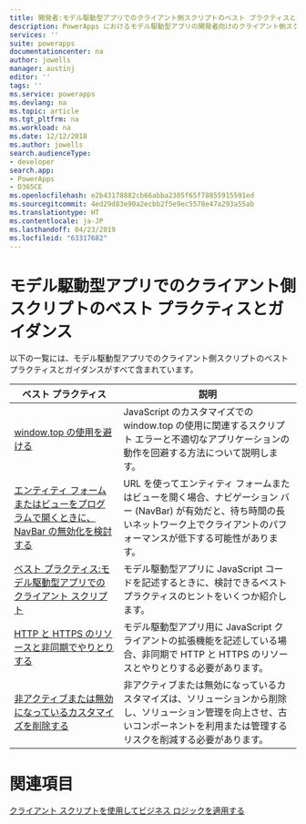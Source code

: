 ```yaml
---
title: 開発者:モデル駆動型アプリでのクライアント側スクリプトのベスト プラクティスとガイダンス | Microsoft Docs
description: PowerApps におけるモデル駆動型アプリの開発者向けのクライアント側スクリプトのベスト プラクティスとガイダンスです。
services: ''
suite: powerapps
documentationcenter: na
author: jowells
manager: austinj
editor: ''
tags: ''
ms.service: powerapps
ms.devlang: na
ms.topic: article
ms.tgt_pltfrm: na
ms.workload: na
ms.date: 12/12/2018
ms.author: jowells
search.audienceType:
- developer
search.app:
- PowerApps
- D365CE
ms.openlocfilehash: e2b43178882cb66abba2305f65f78855915591ed
ms.sourcegitcommit: 4ed29d83e90a2ecbb2f5e9ec5578e47a293a55ab
ms.translationtype: HT
ms.contentlocale: ja-JP
ms.lasthandoff: 04/23/2019
ms.locfileid: "63317682"
---
```

# <a name="best-practices-and-guidance-of-client-side-scripting-for-model-driven-apps"></a>モデル駆動型アプリでのクライアント側スクリプトのベスト プラクティスとガイダンス

以下の一覧には、モデル駆動型アプリでのクライアント側スクリプトのベスト プラクティスとガイダンスがすべて含まれています。

|ベスト プラクティス  |説明  |
|---------|---------|
|[window.top の使用を避ける](avoid-window-top.md)     |JavaScript のカスタマイズでの window.top の使用に関連するスクリプト エラーと不適切なアプリケーションの動作を回避する方法について説明します。         |
|[エンティティ フォームまたはビューをプログラムで開くときに、NavBar の無効化を検討する](consider-disabling-navbar-programmatically-opening-entity-forms-views.md)|URL を使ってエンティティ フォームまたはビューを開く場合、ナビゲーション バー (NavBar) が有効だと、待ち時間の長いネットワーク上でクライアントのパフォーマンスが低下する可能性があります。|
|[ベスト プラクティス:モデル駆動型アプリでのクライアント スクリプト](../../clientapi/client-scripting-best-practices.md)     |モデル駆動型アプリに JavaScript コードを記述するときに、検討できるベスト プラクティスのヒントをいくつか紹介します。         |
|[HTTP と HTTPS のリソースと非同期でやりとりする](interact-http-https-resources-asynchronously.md)     |モデル駆動型アプリ用に JavaScript クライアントの拡張機能を記述している場合、非同期で HTTP と HTTPS のリソースとやりとりする必要があります。         |
|[非アクティブまたは無効になっているカスタマイズを削除する](remove-deactivated-disabled-configurations.md)     |非アクティブまたは無効になっているカスタマイズは、ソリューションから削除し、ソリューション管理を向上させ、古いコンポーネントを利用または管理するリスクを削減する必要があります。         |

# <a name="see-also"></a>関連項目
[クライアント スクリプトを使用してビジネス ロジックを適用する](../../client-scripting.md) <br />
 